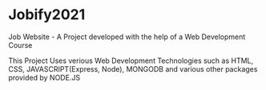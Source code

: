 # Jobify2021
Job Website - A Project developed with the help of a Web Development Course

This Project Uses verious Web Development Technologies such as HTML, CSS, JAVASCRIPT(Express, Node), MONGODB and various other packages provided
by NODE.JS

